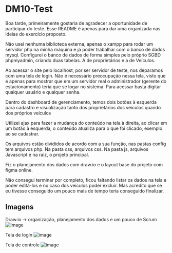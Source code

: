 # DM10-Test

Boa tarde, primeiramente gostaria de agradecer a oportunidade de participar do teste.
Esse README é apenas para dar uma organizada nas ideias do exercício proposto.

Não usei nenhuma biblioteca externa, apenas o xampp para rodar um servidor php na minha máquina e já poder trabalhar com o banco de dados mysql.
Configurei o banco de dados de forma simples pelo próprio SGBD phpmyadmin, criando duas tabelas. A de proprietários e a de Veículos.

Ao acessar o site pelo localhost, por ser servidor de teste, nos deparamos com uma tela de login. Não é necessário preocupação nessa tela, visto que 
é apenas para mostrar que em um servidor real o administrador (gerente do estacionamento) teria que se logar no sistema. Para acessar basta digitar qualquer usuário
e qualquer senha.

Dentro do dashboard de gerenciamento, temos dois botões à esquerda para cadastro e visualização tanto dos proprietários dos veículos quando dos próprios veículos

Utilizei ajax para fazer a mudança do conteúdo na tela à direita, ao clicar em um botão à esquerda, o conteúdo atualiza para o que foi clicado, exemplo ao se cadastrar.

Os arquivos estão divididos de acordo com a sua função, nas pastas config tem arquivos php. Na pasta css, arquivos css. Na pasta js, arquivos Javascript e na raiz, 
o projeto principal.

Fiz o planejamento dos dados com draw.io e o layout base do projeto com figma online.

Não consegui terminar por completo, ficou faltando listar os dados na tela e poder editá-los e no caso dos veículos poder excluir. Mas acredito que se eu tivesse
conseguido um pouco mais de tempo teria conseguido finalizar.

## Imagens
Draw.io -> organização, planejamento dos dados e um pouco de Scrum
![image](https://user-images.githubusercontent.com/15936327/228360369-1012fc9e-7c34-4889-91da-ed00b860c196.png)

Tela de login
![image](https://user-images.githubusercontent.com/15936327/228360815-7de9587d-4bc6-49d8-a0ef-b64e5811087d.png)

Tela de controle
![image](https://user-images.githubusercontent.com/15936327/228361190-44531ea0-4620-4663-a1c3-b12c26d6e7c2.png)
